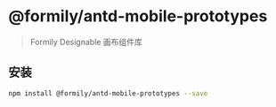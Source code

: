 # @formily/antd-mobile-prototypes

> Formily Designable 画布组件库

## 安装

```bash
npm install @formily/antd-mobile-prototypes --save
```
